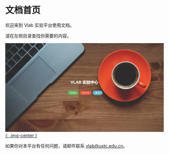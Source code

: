 # 文档首页

欢迎来到 Vlab 实验平台使用文档。

请在左侧目录查找你需要的内容。

[![Home page](images/home.png){: .img-center }](https://vlab.ustc.edu.cn)

如果你对本平台有任何问题，请邮件联系 [vlab@ustc.edu.cn](mailto:vlab@ustc.edu.cn)。
